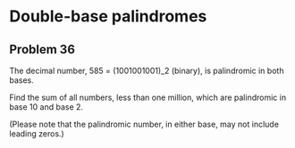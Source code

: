 # Double-base palindromes
## Problem 36

The decimal number, 585 = (1001001001)_2 (binary), is palindromic in both bases.

Find the sum of all numbers, less than one million, which are palindromic in base 10 and base 2.

(Please note that the palindromic number, in either base, may not include leading zeros.)